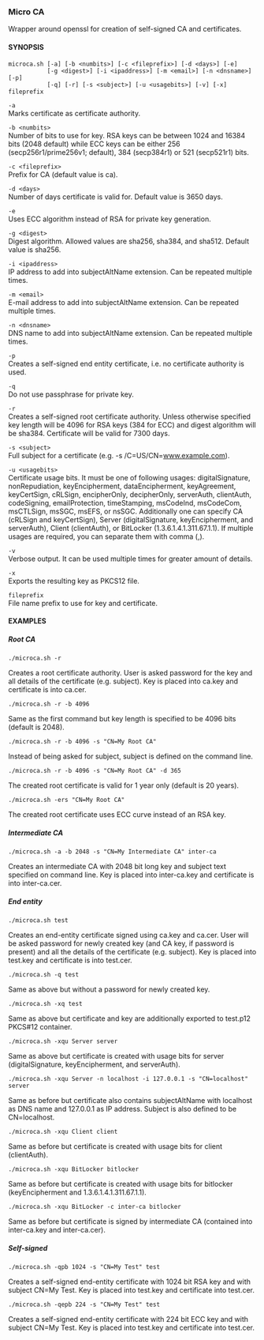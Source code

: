 ### Micro CA ###

Wrapper around openssl for creation of self-signed CA and certificates.

  
#### SYNOPSIS ####

    microca.sh [-a] [-b <numbits>] [-c <fileprefix>] [-d <days>] [-e]
               [-g <digest>] [-i <ipaddress>] [-m <email>] [-n <dnsname>] [-p]
               [-q] [-r] [-s <subject>] [-u <usagebits>] [-v] [-x] fileprefix

`-a`  
Marks certificate as certificate authority.

`-b <numbits>`  
Number of bits to use for key. RSA keys can be between 1024 and 16384 bits (2048 default) while ECC keys can be either 256 (secp256r1/prime256v1; default), 384 (secp384r1) or 521 (secp521r1) bits.

`-c <fileprefix>`  
Prefix for CA (default value is ca).

`-d <days>`  
Number of days certificate is valid for. Default value is 3650 days.

`-e`  
Uses ECC algorithm instead of RSA for private key generation.

`-g <digest>`  
Digest algorithm. Allowed values are sha256, sha384, and sha512. Default value is sha256.

`-i <ipaddress>`  
IP address to add into subjectAltName extension. Can be repeated multiple times.

`-m <email>`  
E-mail address to add into subjectAltName extension. Can be repeated multiple times.

`-n <dnsname>`  
DNS name to add into subjectAltName extension. Can be repeated multiple times.

`-p`  
Creates a self-signed end entity certificate, i.e. no certificate authority is used.

`-q`  
Do not use passphrase for private key.

`-r`  
Creates a self-signed root certificate authority. Unless otherwise specified key length will be 4096 for RSA keys (384 for ECC) and digest algorithm will be sha384. Certificate will be valid for 7300 days.

`-s <subject>`  
Full subject for a certificate (e.g. -s /C=US/CN=www.example.com).

`-u <usagebits>`  
Certificate usage bits. It must be one of following usages: digitalSignature, nonRepudiation, keyEncipherment, dataEncipherment, keyAgreement, keyCertSign, cRLSign, encipherOnly, decipherOnly, serverAuth, clientAuth, codeSigning, emailProtection, timeStamping, msCodeInd, msCodeCom, msCTLSign, msSGC, msEFS, or nsSGC. Additionally one can specify CA (cRLSign and keyCertSign), Server (digitalSignature, keyEncipherment, and serverAuth), Client (clientAuth), or BitLocker (1.3.6.1.4.1.311.67.1.1). If multiple usages are required, you can separate them with comma (,).

`-v`  
Verbose output. It can be used multiple times for greater amount of details.

`-x`  
Exports the resulting key as PKCS12 file.

`fileprefix`  
File name prefix to use for key and certificate.


#### EXAMPLES ####

##### Root CA #####

    ./microca.sh -r

Creates a root certificate authority. User is asked password for the key and all details of the certificate (e.g. subject). Key is placed into ca.key and certificate is into ca.cer.

    ./microca.sh -r -b 4096

Same as the first command but key length is specified to be 4096 bits (default is 2048).

    ./microca.sh -r -b 4096 -s "CN=My Root CA"

Instead of being asked for subject, subject is defined on the command line.

    ./microca.sh -r -b 4096 -s "CN=My Root CA" -d 365

The created root certificate is valid for 1 year only (default is 20 years).

    ./microca.sh -ers "CN=My Root CA"

The created root certificate uses ECC curve instead of an RSA key.


##### Intermediate CA #####

    ./microca.sh -a -b 2048 -s "CN=My Intermediate CA" inter-ca

Creates an intermediate CA with 2048 bit long key and subject text specified on command line. Key is placed into inter-ca.key and certificate is into inter-ca.cer.


##### End entity #####

    ./microca.sh test

Creates an end-entity certificate signed using ca.key and ca.cer. User will be asked password for newly created key (and CA key, if password is present) and all the details of the certificate (e.g. subject). Key is placed into test.key and certificate is into test.cer.

    ./microca.sh -q test

Same as above but without a password for newly created key.

    ./microca.sh -xq test

Same as above but certificate and key are additionally exported to test.p12 PKCS#12 container.

    ./microca.sh -xqu Server server

Same as above but certificate is created with usage bits for server (digitalSignature, keyEncipherment, and serverAuth).

    ./microca.sh -xqu Server -n localhost -i 127.0.0.1 -s "CN=localhost" server

Same as before but certificate also contains subjectAltName with localhost as DNS name and 127.0.0.1 as IP address. Subject is also defined to be CN=localhost.

    ./microca.sh -xqu Client client

Same as before but certificate is created with usage bits for client (clientAuth).

    ./microca.sh -xqu BitLocker bitlocker

Same as before but certificate is created with usage bits for bitlocker (keyEncipherment and 1.3.6.1.4.1.311.67.1.1).

    ./microca.sh -xqu BitLocker -c inter-ca bitlocker

Same as before but certificate is signed by intermediate CA (contained into inter-ca.key and inter-ca.cer).

##### Self-signed #####

    ./microca.sh -qpb 1024 -s "CN=My Test" test

Creates a self-signed end-entity certificate with 1024 bit RSA key and with subject CN=My Test. Key is placed into test.key and certificate into test.cer.

    ./microca.sh -qepb 224 -s "CN=My Test" test

Creates a self-signed end-entity certificate with 224 bit ECC key and with subject CN=My Test. Key is placed into test.key and certificate into test.cer.

